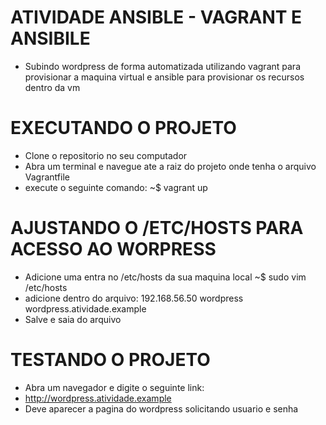 # ATIVIDADE ANSIBLE - VAGRANT E ANSIBILE 
- Subindo wordpress de forma automatizada utilizando vagrant para provisionar a maquina
  virtual e ansible para provisionar os recursos dentro da vm

# EXECUTANDO O PROJETO
- Clone o repositorio no seu computador 
- Abra um terminal e navegue ate a raiz do projeto onde tenha o arquivo Vagrantfile
- execute o seguinte comando:
  ~$ vagrant up 
  
# AJUSTANDO O /ETC/HOSTS PARA ACESSO AO WORPRESS
- Adicione uma entra no /etc/hosts da sua maquina local
 ~$ sudo vim /etc/hosts
 - adicione dentro do arquivo:
    192.168.56.50 wordpress wordpress.atividade.example
 - Salve e saia do arquivo
  
 # TESTANDO O PROJETO
 - Abra um navegador e digite o seguinte link:
 - http://wordpress.atividade.example
 - Deve aparecer a pagina do wordpress solicitando usuario e senha
